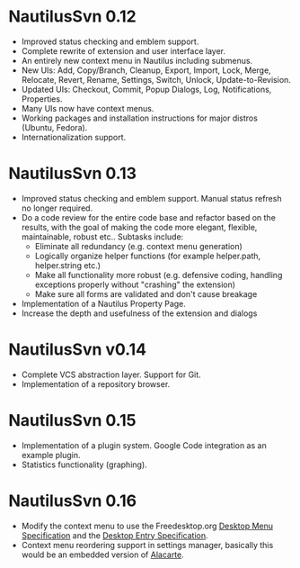 # NautilusSvn 0.12 #

  * Improved status checking and emblem support.
  * Complete rewrite of extension and user interface layer.
  * An entirely new context menu in Nautilus including submenus.
  * New UIs: Add, Copy/Branch, Cleanup, Export, Import, Lock, Merge, Relocate, Revert, Rename, Settings, Switch, Unlock, Update-to-Revision.
  * Updated UIs: Checkout, Commit, Popup Dialogs, Log, Notifications, Properties.
  * Many UIs now have context menus.
  * Working packages and installation instructions for major distros (Ubuntu, Fedora).
  * Internationalization support.

# NautilusSvn 0.13 #

  * Improved status checking and emblem support. Manual status refresh no longer required.
  * Do a code review for the entire code base and refactor based on the results, with the goal of making the code more elegant, flexible, maintainable, robust etc.. Subtasks include:
    * Eliminate all redundancy (e.g. context menu generation)
    * Logically organize helper functions (for example helper.path, helper.string etc.)
    * Make all functionality more robust (e.g. defensive coding, handling exceptions properly without "crashing" the extension)
    * Make sure all forms are validated and don't cause breakage
  * Implementation of a Nautilus Property Page.
  * Increase the depth and usefulness of the extension and dialogs

# NautilusSvn v0.14 #

  * Complete VCS abstraction layer. Support for Git.
  * Implementation of a repository browser.

# NautilusSvn 0.15 #

  * Implementation of a plugin system. Google Code integration as an example plugin.
  * Statistics functionality (graphing).

# NautilusSvn 0.16 #

  * Modify the context menu to use the Freedesktop.org [Desktop Menu Specification](http://standards.freedesktop.org/menu-spec/latest) and the [Desktop Entry Specification](http://standards.freedesktop.org/desktop-entry-spec/latest/).
  * Context menu reordering support in settings manager, basically this would be an embedded version of [Alacarte](http://en.wikipedia.org/wiki/Alacarte).